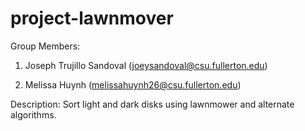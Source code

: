 # project-lawnmover
Group Members:

1. Joseph Trujillo Sandoval (joeysandoval@csu.fullerton.edu)

2. Melissa Huynh (melissahuynh26@csu.fullerton.edu)

Description: Sort light and dark disks using lawnmower and alternate algorithms.
